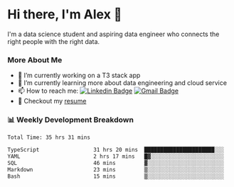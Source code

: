 # Hi there, I'm Alex  👋

I'm a data science student and aspiring data engineer who connects the right people with the right data. 

### More About Me

- 🔭 I’m currently working on a T3 stack app
- 🌱 I’m currently learning more about data engineering and cloud service
- 📫 How to reach me: [![Linkedin Badge](https://img.shields.io/badge/Alex%20Chen-blue?style=flat&logo=linkedin&labelColor=blue&link=https://www.linkedin.com/in/alex-chen-112523chen)](https://www.linkedin.com/in/alex-chen-112523chen/) [![Gmail Badge](https://img.shields.io/badge/-Alex%20Chen-c14438?style=flat&logo=Gmail&logoColor=white&link=mailto:itsalexchen@gmail.com)](mailto:itsalexchen@gmail.com)
- 📝 Checkout my [resume](https://112523chen.vercel.app/AlexChenResume.pdf)


### 📊 Weekly Development Breakdown
<!--START_SECTION:waka-->

```txt
Total Time: 35 hrs 31 mins

TypeScript                 31 hrs 20 mins  ██████████████████████░░░   88.09 %
YAML                       2 hrs 17 mins   █▓░░░░░░░░░░░░░░░░░░░░░░░   06.43 %
SQL                        46 mins         ▓░░░░░░░░░░░░░░░░░░░░░░░░   02.19 %
Markdown                   23 mins         ▒░░░░░░░░░░░░░░░░░░░░░░░░   01.11 %
Bash                       15 mins         ▒░░░░░░░░░░░░░░░░░░░░░░░░   00.75 %
```

<!--END_SECTION:waka-->
